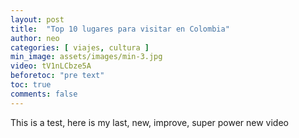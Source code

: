 ```yaml
---
layout: post
title:  "Top 10 lugares para visitar en Colombia"
author: neo
categories: [ viajes, cultura ]
min_image: assets/images/min-3.jpg
video: tV1nLCbze5A
beforetoc: "pre text"
toc: true
comments: false
---
```



This is a test, here is my last, new, improve, super power new video
